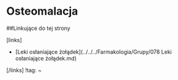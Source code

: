 # Osteomalacja





##Linkujące do tej strony

[links]

- [Leki osłaniające żołądek](../../../Farmakologia/Grupy/078 Leki osłaniające żołądek.md)


[/links]
!tag:
~

